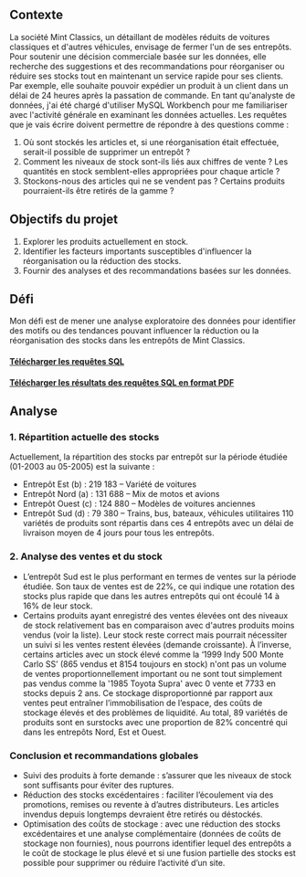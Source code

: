 ## Contexte
La société Mint Classics, un détaillant de modèles réduits de voitures classiques et d'autres véhicules, envisage de fermer l'un de ses entrepôts.
Pour soutenir une décision commerciale basée sur les données, elle recherche des suggestions et des recommandations pour réorganiser ou réduire ses stocks tout en maintenant un service rapide pour ses clients. Par exemple, elle souhaite pouvoir expédier un produit à un client dans un délai de 24 heures après la passation de commande.
En tant qu'analyste de données, j'ai été chargé d'utiliser MySQL Workbench pour me familiariser avec l'activité générale en examinant les données actuelles. Les requêtes que je vais écrire doivent permettre de répondre à des questions comme :
1.	Où sont stockés les articles et, si une réorganisation était effectuée, serait-il possible de supprimer un entrepôt ?
2.	Comment les niveaux de stock sont-ils liés aux chiffres de vente ? Les quantités en stock semblent-elles appropriées pour chaque article ?
3.	Stockons-nous des articles qui ne se vendent pas ? Certains produits pourraient-ils être retirés de la gamme ?

## Objectifs du projet
1.	Explorer les produits actuellement en stock.
2.	Identifier les facteurs importants susceptibles d'influencer la réorganisation ou la réduction des stocks.
3.	Fournir des analyses et des recommandations basées sur les données.

## Défi
Mon défi est de mener une analyse exploratoire des données pour identifier des motifs ou des tendances pouvant influencer la réduction ou la réorganisation des stocks dans les entrepôts de Mint Classics.

#### [Télécharger les requêtes SQL](https://github.com/Hines98/Analyse_stocks_vehicules_SQL/blob/main/Queries_Requ%C3%AAtes.sql)
#### [Télécharger les résultats des requêtes SQL en format PDF](https://github.com/Hines98/Analyse_stocks_vehicules_SQL/blob/main/Queries%20results.pdf)

## Analyse 
### 1. Répartition actuelle des stocks 
Actuellement, la répartition des stocks par entrepôt sur la période étudiée (01-2003 au 05-2005) est la suivante :
- Entrepôt Est (b) : 219 183 – Variété de voitures
- Entrepôt Nord (a) : 131 688 – Mix de motos et avions
- Entrepôt Ouest (c) : 124 880 – Modèles de voitures anciennes
- Entrepôt Sud (d) : 79 380 – Trains, bus, bateaux, véhicules utilitaires
110 variétés de produits sont répartis dans ces 4 entrepôts avec un délai de livraison moyen de 4 jours pour tous les entrepôts. 

### 2. Analyse des ventes et du stock
- L’entrepôt Sud est le plus performant en termes de ventes sur la période étudiée. Son taux de ventes est de 22%, ce qui indique une rotation des stocks plus rapide que dans les autres entrepôts qui ont écoulé 14 à 16% de leur stock.
- Certains produits ayant enregistré des ventes élevées ont des niveaux de stock relativement bas en comparaison avec d'autres produits moins vendus (voir la liste). Leur stock reste correct mais pourrait nécessiter un suivi si les ventes restent élevées (demande croissante).
À l’inverse, certains articles avec un stock élevé comme la ‘1999 Indy 500 Monte Carlo SS’ (865 vendus et 8154 toujours en stock) n'ont pas un volume de ventes proportionnellement important ou ne sont tout simplement pas vendus comme la '1985 Toyota Supra' avec 0 vente et 7733 en stocks depuis 2 ans. Ce stockage disproportionné par rapport aux ventes peut entraîner l’immobilisation de l’espace, des coûts de stockage élevés et des problèmes de liquidité.
Au total, 89 variétés de produits sont en surstocks avec une proportion de 82% concentré qui dans les entrepôts Nord, Est et Ouest.

### Conclusion et recommandations globales
- Suivi des produits à forte demande : s’assurer que les niveaux de stock sont suffisants pour éviter des ruptures.
- Réduction des stocks excédentaires : faciliter l’écoulement  via des promotions, remises ou revente à d’autres distributeurs. Les articles invendus depuis longtemps devraient être retirés ou déstockés.
- Optimisation des coûts de stockage : avec une réduction des stocks excédentaires et une analyse complémentaire (données de coûts de stockage non fournies), nous pourrons identifier lequel des entrepôts a le coût de stockage le plus élevé et si une fusion partielle des stocks est possible pour supprimer ou réduire l’activité d’un site.
